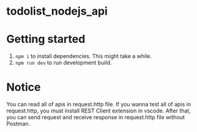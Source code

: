 # todolist_nodejs_api

# Getting started
1. ```npm i```  to install dependencies. This might take a while.
2. ```npm run dev``` to run development build.

# Notice
You can read all of apis in request.http file. If you wanna test all of apis in request.http, you must install REST Client extension in vscode. After that, you can send request and receive response in request.http file without Postman.
